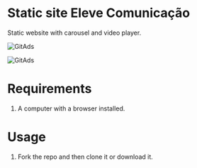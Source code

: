 # Static site Eleve Comunicação
Static website with carousel and video player.

<a> <img src="https://mir-s3-cdn-cf.behance.net/project_modules/fs/199d40101637051.5f2318f69257c.png" alt="GitAds"/> </a>

<a> <img src="https://mir-s3-cdn-cf.behance.net/project_modules/fs/62df29101637051.5f2318f691db3.png" alt="GitAds"/> </a>
 
# Requirements
1. A computer with a browser installed.

# Usage
1. Fork the repo and then clone it or download it.

 
 
